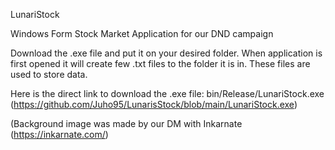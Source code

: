 LunariStock

Windows Form Stock Market Application for our DND campaign

Download the .exe file and put it on your desired folder. When application is first opened it will create few .txt files to the folder it is in. These files are used to store data.

Here is the direct link to download the .exe file: bin/Release/LunariStock.exe (https://github.com/Juho95/LunarisStock/blob/main/LunariStock.exe)

(Background image was made by our DM with Inkarnate (https://inkarnate.com/)
